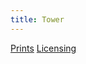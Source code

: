 ```yaml
---
title: Tower
---
```

[Prints](https://pixels.com/featured/tower-brady-lane.html)
[Licensing](https://licensing.pixels.com/featured/tower-brady-lane.html)